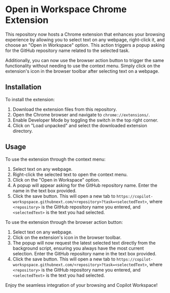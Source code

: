 # Open in Workspace Chrome Extension

This repository now hosts a Chrome extension that enhances your browsing experience by allowing you to select text on any webpage, right-click it, and choose an "Open in Workspace" option. This action triggers a popup asking for the GitHub repository name related to the selected task.

Additionally, you can now use the browser action button to trigger the same functionality without needing to use the context menu. Simply click on the extension's icon in the browser toolbar after selecting text on a webpage.

## Installation

To install the extension:
1. Download the extension files from this repository.
2. Open the Chrome browser and navigate to `chrome://extensions/`.
3. Enable Developer Mode by toggling the switch in the top right corner.
4. Click on "Load unpacked" and select the downloaded extension directory.

## Usage

To use the extension through the context menu:
1. Select text on any webpage.
2. Right-click the selected text to open the context menu.
3. Click on the "Open in Workspace" option.
4. A popup will appear asking for the GitHub repository name. Enter the name in the text box provided.
5. Click the save button. This will open a new tab to `https://copilot-workspspace.githubnext.com/<repository>?task=<selectedText>`, where `<repository>` is the GitHub repository name you entered, and `<selectedText>` is the text you had selected.

To use the extension through the browser action button:
1. Select text on any webpage.
2. Click on the extension's icon in the browser toolbar.
3. The popup will now request the latest selected text directly from the background script, ensuring you always have the most current selection. Enter the GitHub repository name in the text box provided.
4. Click the save button. This will open a new tab to `https://copilot-workspspace.githubnext.com/<repository>?task=<selectedText>`, where `<repository>` is the GitHub repository name you entered, and `<selectedText>` is the text you had selected.

Enjoy the seamless integration of your browsing and Copilot Workspace!
